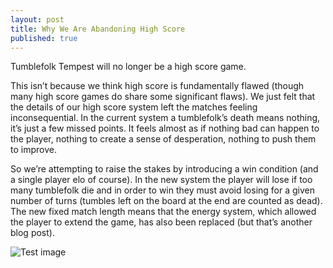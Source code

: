 ```yaml
---
layout: post
title: Why We Are Abandoning High Score
published: true
---
```


Tumblefolk Tempest will no longer be a high score game. 

This isn’t because we think high score is fundamentally flawed (though many high score games do share some significant flaws). We just felt that the details of our high score system left the matches feeling inconsequential. In the current system a tumblefolk’s death means nothing, it’s just a few missed points. It feels almost as if nothing bad can happen to the player, nothing to create a sense of desperation, nothing to push them to improve. 

So we’re attempting to raise the stakes by introducing a win condition (and a single player elo of course). In the new system the player will lose if too many tumblefolk die and in order to win they must avoid losing for a given number of turns (tumbles left on the board at the end are counted as dead). The new fixed match length means that the energy system, which allowed the player to extend the game, has also been replaced (but that’s another blog post).

![Test image]({{site.baseurl}}/_posts/cSkDuHQ.png)


